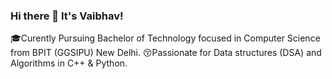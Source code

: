 ### Hi there 👋 It's Vaibhav!
🎓Curently Pursuing Bachelor of Technology focused in Computer Science from BPIT (GGSIPU) New Delhi. 
😚Passionate for Data structures (DSA) and Algorithms in C++ & Python.
